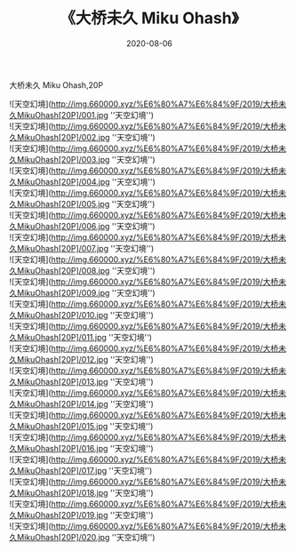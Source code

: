 ﻿---
layout: post
title:  《大桥未久 Miku Ohash》
date:   2020-08-06
img: http://img.660000.xyz/%E6%80%A7%E6%84%9F/2019/大桥未久MikuOhash[20P]/000.jpg
categories: [美女, 性感, 泳衣]
---

大桥未久 Miku Ohash,20P

![天空幻境](http://img.660000.xyz/%E6%80%A7%E6%84%9F/2019/大桥未久MikuOhash[20P]/001.jpg ''天空幻境'') <br>
![天空幻境](http://img.660000.xyz/%E6%80%A7%E6%84%9F/2019/大桥未久MikuOhash[20P]/002.jpg ''天空幻境'') <br>
![天空幻境](http://img.660000.xyz/%E6%80%A7%E6%84%9F/2019/大桥未久MikuOhash[20P]/003.jpg ''天空幻境'') <br>
![天空幻境](http://img.660000.xyz/%E6%80%A7%E6%84%9F/2019/大桥未久MikuOhash[20P]/004.jpg ''天空幻境'') <br>
![天空幻境](http://img.660000.xyz/%E6%80%A7%E6%84%9F/2019/大桥未久MikuOhash[20P]/005.jpg ''天空幻境'') <br>
![天空幻境](http://img.660000.xyz/%E6%80%A7%E6%84%9F/2019/大桥未久MikuOhash[20P]/006.jpg ''天空幻境'') <br>
![天空幻境](http://img.660000.xyz/%E6%80%A7%E6%84%9F/2019/大桥未久MikuOhash[20P]/007.jpg ''天空幻境'') <br>
![天空幻境](http://img.660000.xyz/%E6%80%A7%E6%84%9F/2019/大桥未久MikuOhash[20P]/008.jpg ''天空幻境'') <br>
![天空幻境](http://img.660000.xyz/%E6%80%A7%E6%84%9F/2019/大桥未久MikuOhash[20P]/009.jpg ''天空幻境'') <br>
![天空幻境](http://img.660000.xyz/%E6%80%A7%E6%84%9F/2019/大桥未久MikuOhash[20P]/010.jpg ''天空幻境'') <br>
![天空幻境](http://img.660000.xyz/%E6%80%A7%E6%84%9F/2019/大桥未久MikuOhash[20P]/011.jpg ''天空幻境'') <br>
![天空幻境](http://img.660000.xyz/%E6%80%A7%E6%84%9F/2019/大桥未久MikuOhash[20P]/012.jpg ''天空幻境'') <br>
![天空幻境](http://img.660000.xyz/%E6%80%A7%E6%84%9F/2019/大桥未久MikuOhash[20P]/013.jpg ''天空幻境'') <br>
![天空幻境](http://img.660000.xyz/%E6%80%A7%E6%84%9F/2019/大桥未久MikuOhash[20P]/014.jpg ''天空幻境'') <br>
![天空幻境](http://img.660000.xyz/%E6%80%A7%E6%84%9F/2019/大桥未久MikuOhash[20P]/015.jpg ''天空幻境'') <br>
![天空幻境](http://img.660000.xyz/%E6%80%A7%E6%84%9F/2019/大桥未久MikuOhash[20P]/016.jpg ''天空幻境'') <br>
![天空幻境](http://img.660000.xyz/%E6%80%A7%E6%84%9F/2019/大桥未久MikuOhash[20P]/017.jpg ''天空幻境'') <br>
![天空幻境](http://img.660000.xyz/%E6%80%A7%E6%84%9F/2019/大桥未久MikuOhash[20P]/018.jpg ''天空幻境'') <br>
![天空幻境](http://img.660000.xyz/%E6%80%A7%E6%84%9F/2019/大桥未久MikuOhash[20P]/019.jpg ''天空幻境'') <br>
![天空幻境](http://img.660000.xyz/%E6%80%A7%E6%84%9F/2019/大桥未久MikuOhash[20P]/020.jpg ''天空幻境'') <br>

